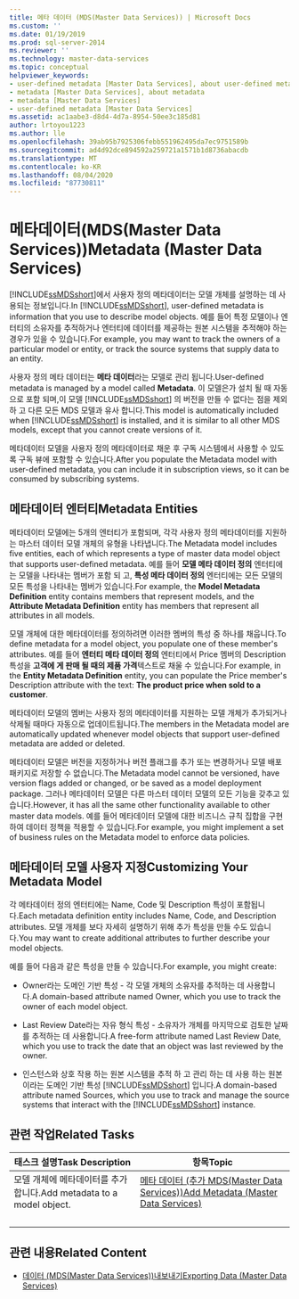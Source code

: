 ```yaml
---
title: 메타 데이터 (MDS(Master Data Services)) | Microsoft Docs
ms.custom: ''
ms.date: 01/19/2019
ms.prod: sql-server-2014
ms.reviewer: ''
ms.technology: master-data-services
ms.topic: conceptual
helpviewer_keywords:
- user-defined metadata [Master Data Services], about user-defined metadata
- metadata [Master Data Services], about metadata
- metadata [Master Data Services]
- user-defined metadata [Master Data Services]
ms.assetid: ac1aabe3-d8d4-4d7a-8954-50ee3c185d81
author: lrtoyou1223
ms.author: lle
ms.openlocfilehash: 39ab95b7925306febb551962495da7ec9751589b
ms.sourcegitcommit: ad4d92dce894592a259721a1571b1d8736abacdb
ms.translationtype: MT
ms.contentlocale: ko-KR
ms.lasthandoff: 08/04/2020
ms.locfileid: "87730811"
---
```

# <a name="metadata-master-data-services"></a><span data-ttu-id="af738-102">메타데이터(MDS(Master Data Services))</span><span class="sxs-lookup"><span data-stu-id="af738-102">Metadata (Master Data Services)</span></span>
  <span data-ttu-id="af738-103">[!INCLUDE[ssMDSshort](../includes/ssmdsshort-md.md)]에서 사용자 정의 메타데이터는 모델 개체를 설명하는 데 사용되는 정보입니다.</span><span class="sxs-lookup"><span data-stu-id="af738-103">In [!INCLUDE[ssMDSshort](../includes/ssmdsshort-md.md)], user-defined metadata is information that you use to describe model objects.</span></span> <span data-ttu-id="af738-104">예를 들어 특정 모델이나 엔터티의 소유자를 추적하거나 엔터티에 데이터를 제공하는 원본 시스템을 추적해야 하는 경우가 있을 수 있습니다.</span><span class="sxs-lookup"><span data-stu-id="af738-104">For example, you may want to track the owners of a particular model or entity, or track the source systems that supply data to an entity.</span></span>  
  
 <span data-ttu-id="af738-105">사용자 정의 메타 데이터는 **메타 데이터**라는 모델로 관리 됩니다.</span><span class="sxs-lookup"><span data-stu-id="af738-105">User-defined metadata is managed by a model called **Metadata**.</span></span> <span data-ttu-id="af738-106">이 모델은가 설치 될 때 자동으로 포함 되며,이 모델 [!INCLUDE[ssMDSshort](../includes/ssmdsshort-md.md)] 의 버전을 만들 수 없다는 점을 제외 하 고 다른 모든 MDS 모델과 유사 합니다.</span><span class="sxs-lookup"><span data-stu-id="af738-106">This model is automatically included when [!INCLUDE[ssMDSshort](../includes/ssmdsshort-md.md)] is installed, and it is similar to all other MDS models, except that you cannot create versions of it.</span></span>  
  
 <span data-ttu-id="af738-107">메타데이터 모델을 사용자 정의 메타데이터로 채운 후 구독 시스템에서 사용할 수 있도록 구독 뷰에 포함할 수 있습니다.</span><span class="sxs-lookup"><span data-stu-id="af738-107">After you populate the Metadata model with user-defined metadata, you can include it in subscription views, so it can be consumed by subscribing systems.</span></span>  
  
## <a name="metadata-entities"></a><span data-ttu-id="af738-108">메타데이터 엔터티</span><span class="sxs-lookup"><span data-stu-id="af738-108">Metadata Entities</span></span>  
 <span data-ttu-id="af738-109">메타데이터 모델에는 5개의 엔터티가 포함되며, 각각 사용자 정의 메타데이터를 지원하는 마스터 데이터 모델 개체의 유형을 나타냅니다.</span><span class="sxs-lookup"><span data-stu-id="af738-109">The Metadata model includes five entities, each of which represents a type of master data model object that supports user-defined metadata.</span></span> <span data-ttu-id="af738-110">예를 들어 **모델 메타 데이터 정의** 엔터티에는 모델을 나타내는 멤버가 포함 되 고, **특성 메타 데이터 정의** 엔터티에는 모든 모델의 모든 특성을 나타내는 멤버가 있습니다.</span><span class="sxs-lookup"><span data-stu-id="af738-110">For example, the **Model Metadata Definition** entity contains members that represent models, and the **Attribute Metadata Definition** entity has members that represent all attributes in all models.</span></span>  
  
 <span data-ttu-id="af738-111">모델 개체에 대한 메타데이터를 정의하려면 이러한 멤버의 특성 중 하나를 채웁니다.</span><span class="sxs-lookup"><span data-stu-id="af738-111">To define metadata for a model object, you populate one of these member's attributes.</span></span> <span data-ttu-id="af738-112">예를 들어 **엔터티 메타 데이터 정의** 엔터티에서 Price 멤버의 Description 특성을 **고객에 게 판매 될 때의 제품 가격**텍스트로 채울 수 있습니다.</span><span class="sxs-lookup"><span data-stu-id="af738-112">For example, in the **Entity Metadata Definition** entity, you can populate the Price member's Description attribute with the text: **The product price when sold to a customer**.</span></span>  
  
 <span data-ttu-id="af738-113">메타데이터 모델의 멤버는 사용자 정의 메타데이터를 지원하는 모델 개체가 추가되거나 삭제될 때마다 자동으로 업데이트됩니다.</span><span class="sxs-lookup"><span data-stu-id="af738-113">The members in the Metadata model are automatically updated whenever model objects that support user-defined metadata are added or deleted.</span></span>  
  
 <span data-ttu-id="af738-114">메타데이터 모델은 버전을 지정하거나 버전 플래그를 추가 또는 변경하거나 모델 배포 패키지로 저장할 수 없습니다.</span><span class="sxs-lookup"><span data-stu-id="af738-114">The Metadata model cannot be versioned, have version flags added or changed, or be saved as a model deployment package.</span></span> <span data-ttu-id="af738-115">그러나 메타데이터 모델은 다른 마스터 데이터 모델의 모든 기능을 갖추고 있습니다.</span><span class="sxs-lookup"><span data-stu-id="af738-115">However, it has all the same other functionality available to other master data models.</span></span> <span data-ttu-id="af738-116">예를 들어 메타데이터 모델에 대한 비즈니스 규칙 집합을 구현하여 데이터 정책을 적용할 수 있습니다.</span><span class="sxs-lookup"><span data-stu-id="af738-116">For example, you might implement a set of business rules on the Metadata model to enforce data policies.</span></span>  
  
## <a name="customizing-your-metadata-model"></a><span data-ttu-id="af738-117">메타데이터 모델 사용자 지정</span><span class="sxs-lookup"><span data-stu-id="af738-117">Customizing Your Metadata Model</span></span>  
 <span data-ttu-id="af738-118">각 메타데이터 정의 엔터티에는 Name, Code 및 Description 특성이 포함됩니다.</span><span class="sxs-lookup"><span data-stu-id="af738-118">Each metadata definition entity includes Name, Code, and Description attributes.</span></span> <span data-ttu-id="af738-119">모델 개체를 보다 자세히 설명하기 위해 추가 특성을 만들 수도 있습니다.</span><span class="sxs-lookup"><span data-stu-id="af738-119">You may want to create additional attributes to further describe your model objects.</span></span>  
  
 <span data-ttu-id="af738-120">예를 들어 다음과 같은 특성을 만들 수 있습니다.</span><span class="sxs-lookup"><span data-stu-id="af738-120">For example, you might create:</span></span>  
  
-   <span data-ttu-id="af738-121">Owner라는 도메인 기반 특성 - 각 모델 개체의 소유자를 추적하는 데 사용합니다.</span><span class="sxs-lookup"><span data-stu-id="af738-121">A domain-based attribute named Owner, which you use to track the owner of each model object.</span></span>  
  
-   <span data-ttu-id="af738-122">Last Review Date라는 자유 형식 특성 - 소유자가 개체를 마지막으로 검토한 날짜를 추적하는 데 사용합니다.</span><span class="sxs-lookup"><span data-stu-id="af738-122">A free-form attribute named Last Review Date, which you use to track the date that an object was last reviewed by the owner.</span></span>  
  
-   <span data-ttu-id="af738-123">인스턴스와 상호 작용 하는 원본 시스템을 추적 하 고 관리 하는 데 사용 하는 원본 이라는 도메인 기반 특성 [!INCLUDE[ssMDSshort](../includes/ssmdsshort-md.md)] 입니다.</span><span class="sxs-lookup"><span data-stu-id="af738-123">A domain-based attribute named Sources, which you use to track and manage the source systems that interact with the [!INCLUDE[ssMDSshort](../includes/ssmdsshort-md.md)] instance.</span></span>  
  
## <a name="related-tasks"></a><span data-ttu-id="af738-124">관련 작업</span><span class="sxs-lookup"><span data-stu-id="af738-124">Related Tasks</span></span>  
  
|<span data-ttu-id="af738-125">태스크 설명</span><span class="sxs-lookup"><span data-stu-id="af738-125">Task Description</span></span>|<span data-ttu-id="af738-126">항목</span><span class="sxs-lookup"><span data-stu-id="af738-126">Topic</span></span>|  
|----------------------|-----------|  
|<span data-ttu-id="af738-127">모델 개체에 메타데이터를 추가합니다.</span><span class="sxs-lookup"><span data-stu-id="af738-127">Add metadata to a model object.</span></span>|[<span data-ttu-id="af738-128">메타 데이터 &#40;추가 MDS(Master Data Services)&#41;</span><span class="sxs-lookup"><span data-stu-id="af738-128">Add Metadata &#40;Master Data Services&#41;</span></span>](add-metadata-master-data-services.md)
|&nbsp;|&nbsp;|
  
## <a name="related-content"></a><span data-ttu-id="af738-129">관련 내용</span><span class="sxs-lookup"><span data-stu-id="af738-129">Related Content</span></span>  
  
-   [<span data-ttu-id="af738-130">데이터 &#40;MDS(Master Data Services)&#41;내보내기</span><span class="sxs-lookup"><span data-stu-id="af738-130">Exporting Data &#40;Master Data Services&#41;</span></span>](overview-exporting-data-master-data-services.md)  
  
  
